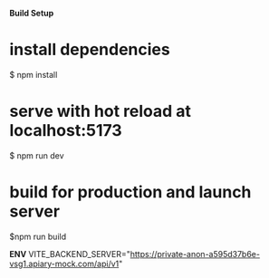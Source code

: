 **Build Setup**
# install dependencies
$ npm install

# serve with hot reload at localhost:5173
$ npm run dev

# build for production and launch server
$npm run build


**ENV**
VITE_BACKEND_SERVER="https://private-anon-a595d37b6e-vsg1.apiary-mock.com/api/v1"

